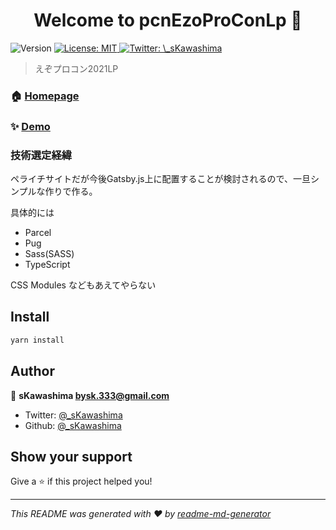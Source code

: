 <h1 align="center">Welcome to pcnEzoProConLp 👋</h1>
<p>
  <img alt="Version" src="https://img.shields.io/badge/version-1.0.0-blue.svg?cacheSeconds=2592000" />
  <a href="#" target="_blank">
    <img alt="License: MIT" src="https://img.shields.io/badge/License-MIT-yellow.svg" />
  </a>
  <a href="https://twitter.com/\_sKawashima" target="_blank">
    <img alt="Twitter: \_sKawashima" src="https://img.shields.io/twitter/follow/\_sKawashima.svg?style=social" />
  </a>
</p>

> えぞプロコン2021LP


### 🏠 [Homepage](まだ)

### ✨ [Demo](まだ)

### 技術選定経緯
ペライチサイトだが今後Gatsby.js上に配置することが検討されるので、一旦シンプルな作りで作る。

具体的には
- Parcel
- Pug
- Sass(SASS)
- TypeScript

CSS Modules などもあえてやらない


## Install

```sh
yarn install
```

## Author

👤 **sKawashima <bysk.333@gmail.com>**

* Twitter: [@\_sKawashima](https://twitter.com/\_sKawashima)
* Github: [@\_sKawashima](https://github.com/\_sKawashima)

## Show your support

Give a ⭐️ if this project helped you!

***
_This README was generated with ❤️ by [readme-md-generator](https://github.com/kefranabg/readme-md-generator)_
